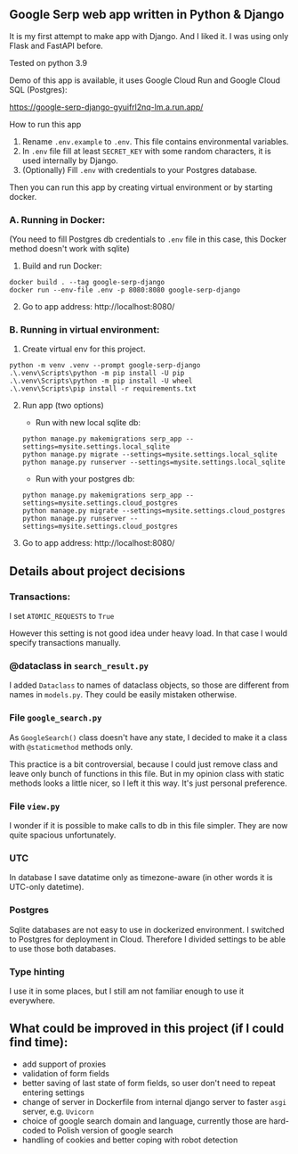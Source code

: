 ## Google Serp web app written in Python & Django

It is my first attempt to make app with Django. And I liked it. I was using only Flask and FastAPI before.

Tested on python 3.9

Demo of this app is available, it uses Google Cloud Run and Google Cloud SQL (Postgres):

https://google-serp-django-gyuifrl2nq-lm.a.run.app/


How to run this app
1. Rename `.env.example` to `.env`. This file contains environmental variables.
2. In `.env` file fill at least `SECRET_KEY` with some random characters, it is used internally by Django.
3. (Optionally) Fill `.env` with credentials to your Postgres database.

Then you can run this app by creating virtual environment or by starting docker.


### A. Running in Docker:
(You need to fill Postgres db credentials to `.env` file in this case, this Docker method doesn't work with sqlite)

1. Build and run Docker:
```
docker build . --tag google-serp-django
docker run --env-file .env -p 8080:8080 google-serp-django
```
2. Go to app address:
http://localhost:8080/






### B. Running in virtual environment:
1. Create virtual env for this project.
```
python -m venv .venv --prompt google-serp-django
.\.venv\Scripts\python -m pip install -U pip
.\.venv\Scripts\python -m pip install -U wheel
.\.venv\Scripts\pip install -r requirements.txt
````

2. Run app (two options)

    - Run with new local sqlite db:
    ```
    python manage.py makemigrations serp_app --settings=mysite.settings.local_sqlite
    python manage.py migrate --settings=mysite.settings.local_sqlite
    python manage.py runserver --settings=mysite.settings.local_sqlite
    ```

    - Run with your postgres db:
    ```
    python manage.py makemigrations serp_app --settings=mysite.settings.cloud_postgres
    python manage.py migrate --settings=mysite.settings.cloud_postgres
    python manage.py runserver --settings=mysite.settings.cloud_postgres
    ```

3. Go to app address:
http://localhost:8080/



## Details about project decisions

### Transactions:

I set `ATOMIC_REQUESTS` to `True`

However this setting is not good idea under heavy load. In that case I would specify transactions manually.

### @dataclass in `search_result.py`

I added `Dataclass` to names of dataclass objects, so those are different from names in `models.py`. They could be easily mistaken otherwise.

### File `google_search.py` 

As `GoogleSearch()` class doesn't have any state, I decided to make it a class with `@staticmethod` methods only. 

This practice is a bit controversial, because I could just remove class and leave only bunch of functions in this file. But in my opinion class with static methods looks a little nicer, so I left it this way. It's just personal preference.

### File `view.py` 

I wonder if it is possible to make calls to db in this file simpler. They are now quite spacious unfortunately.


### UTC
In database I save datatime only as timezone-aware (in other words it is UTC-only datetime).

### Postgres

Sqlite databases are not easy to use in dockerized environment. I switched to Postgres for deployment in Cloud. Therefore I divided settings to be able to use those both databases.

### Type hinting

I use it in some places, but I still am not familiar enough to use it everywhere.


## What could be improved in this project (if I could find time):

- add support of proxies
- validation of form fields
- better saving of last state of form fields, so user don't need to repeat entering settings
- change of server in Dockerfile from internal django server to faster `asgi` server, e.g. `Uvicorn`
- choice of google search domain and language, currently those are hard-coded to Polish version of google search
- handling of cookies and better coping with robot detection
